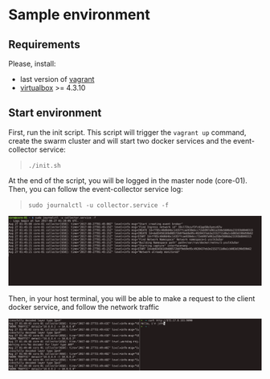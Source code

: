 # Sample environment

## Requirements
Please, install:
- last version of [vagrant](https://www.vagrantup.com/downloads.html)
- [virtualbox](https://www.virtualbox.org/) >= 4.3.10

## Start environment

First, run the init script. This script will trigger the `vagrant up` command, create 
the swarm cluster and will start two docker services and the event-collector service:

>`./init.sh`

At the end of the script, you will be logged in the master node (core-01).
Then, you can follow the event-collector service log:
> `sudo journalctl -u collector.service -f`

![Image of journalctl log](../docs/journalctl.png)

Then, in your host terminal, you will be able to make a request to the client docker service,
and follow the network traffic

![Image of network log](../docs/log.png)